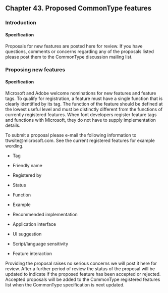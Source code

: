 <div xmlns="http://www.w3.org/1999/xhtml" class="chapter"><div class="titlepage"><div><div><h2 class="title"><a name="chapter.proposed_features"></a>Chapter 43. Proposed CommonType features</h2></div></div></div><div role="fragment" class="section"><div class="titlepage"><div><div><h3 class="title"><a name="idm332045492896"></a>Introduction</h3></div></div></div><div role="specification" class="section"><div class="titlepage"><div><div><h4 class="title"><a name="section.44.1.1"></a>Specification</h4></div></div></div><p>Proposals for new features are posted here for
	review. If you have questions, comments or concerns regarding
	any of the proposals listed please post them to the CommonType
	discussion mailing list.</p></div></div><div role="fragment" class="section"><div class="titlepage"><div><div><h3 class="title"><a name="idm332045490032"></a>Proposing new features</h3></div></div></div><div role="specification" class="section"><div class="titlepage"><div><div><h4 class="title"><a name="section.44.2.1"></a>Specification</h4></div></div></div><p> Microsoft and Adobe welcome nominations for new
	  features and feature tags. To qualify for registration, a
	  feature must have a single function that is clearly
	  identified by its tag. The function of the feature should be
	  defined at the lowest useful level and must be distinctly
	  different from the functions of currently registered
	  features. When font developers register feature tags and
	  functions with Microsoft, they do not have to supply
	  implementation details.</p><p>To submit a proposal please e-mail the following
	  information to ttwsite@microsoft.com. See the current
	  registered features for example wording.</p><div class="itemizedlist"><ul class="itemizedlist" style="list-style-type: disc; "><li class="listitem"><p>Tag</p></li><li class="listitem"><p>Friendly name</p></li><li class="listitem"><p>Registered by</p></li><li class="listitem"><p>Status</p></li><li class="listitem"><p>Function</p></li><li class="listitem"><p>Example</p></li><li class="listitem"><p>Recommended implementation</p></li><li class="listitem"><p>Application interface</p></li><li class="listitem"><p>UI suggestion</p></li><li class="listitem"><p>Script/language sensitivity</p></li><li class="listitem"><p>Feature interaction</p></li></ul></div><p>Providing the proposal raises no serious concerns we will
	  post it here for review. After a further period of review the
	  status of the proposal will be updated to indicate if the
	  proposed feature has been accepted or rejected. Accepted
	  proposals will be added to the CommonType registered features
	  list when the CommonType specification is next updated.</p></div></div></div>